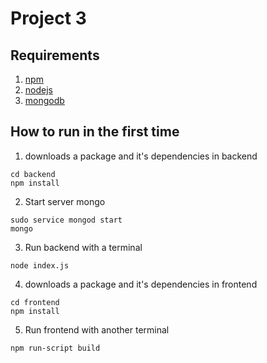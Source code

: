 # Project 3
## Requirements
1. [npm](https://www.npmjs.com/) 
2. [nodejs](https://nodejs.org/en/)
3. [mongodb](https://www.mongodb.com/)


## How to run in the first time 

1. downloads a package and it's dependencies in backend  
```
cd backend
npm install
```
2. Start server mongo 
```
sudo service mongod start
mongo
```
3. Run backend with a terminal
```
node index.js
```

4. downloads a package and it's dependencies in frontend 
```
cd frontend
npm install 
```
5. Run frontend with another terminal 
```
npm run-script build
```
